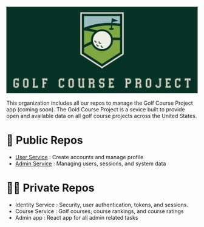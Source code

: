 ![./profile/logo.png](https://github.com/Golf-Course-Project/.github/blob/main/profile/logo.png)

This organization includes all our repos to manage the Golf Course Project app (coming soon). The Gold Course Project is a sevice built to provide open and available data on all golf course projects across the United States.

# 📢 Public Repos

- [User Service](https://github.com/Golf-Course-Project/user-service) : Create accounts and manage profile
- [Admin Service](https://github.com/Golf-Course-Project/admin-service) : Managing users, sessions, and system data

# 🙅‍♀️ Private Repos

- Identity Service : Security, user authentication, tokens, and sessions.
- Course Service : Golf courses, course rankings, and course ratings
- Admin app : React app for all admin related tasks

<!--

**Here are some ideas to get you started:**

🙋‍♀️ A short introduction - what is your organization all about?
🌈 Contribution guidelines - how can the community get involved?
👩‍💻 Useful resources - where can the community find your docs? Is there anything else the community should know?
🍿 Fun facts - what does your team eat for breakfast?
🧙 Remember, you can do mighty things with the power of [Markdown](https://docs.github.com/github/writing-on-github/getting-started-with-writing-and-formatting-on-github/basic-writing-and-formatting-syntax)
-->
